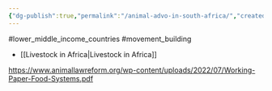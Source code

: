 ```yaml
---
{"dg-publish":true,"permalink":"/animal-advo-in-south-africa/","created":"2024-06-11T11:49:13.645+01:00","updated":"2025-10-10T23:49:21.093+01:00"}
---
```


#lower_middle_income_countries  #movement_building 

- [[Livestock in Africa\|Livestock in Africa]]

https://www.animallawreform.org/wp-content/uploads/2022/07/Working-Paper-Food-Systems.pdf